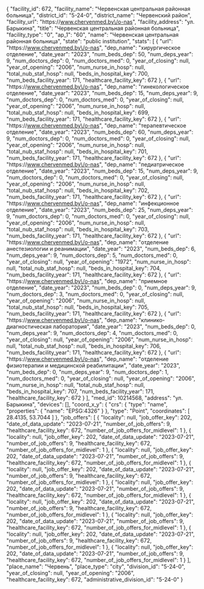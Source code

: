 {
    "facility_id": 672,
    "facility_name": "Червенская центральная районная больница",
    "district_id": "5-24-0",
    "district_name": "Червенский район",
    "facility_url": "https:\/\/www.chervenmed.by\/o-nas",
    "facility_address": "ул. Барыкина",
    "title": "Червенская центральная районная больница",
    "facility_type": "0",
    "ap_1": "60",
    "name": "Червенская центральная районная больница",
    "state": "public institution",
    "stats": [
        {
            "url": "https:\/\/www.chervenmed.by\/o-nas",
            "dep_name": "хирургическое отделение",
            "date_year": "2023",
            "num_beds_dep": 50,
            "num_deps_year": 9,
            "num_doctors_dep": 0,
            "num_doctors_med": 0,
            "year_of_closing": null,
            "year_of_opening": "2006",
            "num_nurse_in_hosp": null,
            "total_nub_staf_hosp": null,
            "beds_in_hospital_key": 700,
            "num_beds_facility_year": 171,
            "healthcare_facility_key": 672
        },
        {
            "url": "https:\/\/www.chervenmed.by\/o-nas",
            "dep_name": "гинекологическое отделение",
            "date_year": "2023",
            "num_beds_dep": 15,
            "num_deps_year": 9,
            "num_doctors_dep": 0,
            "num_doctors_med": 0,
            "year_of_closing": null,
            "year_of_opening": "2006",
            "num_nurse_in_hosp": null,
            "total_nub_staf_hosp": null,
            "beds_in_hospital_key": 699,
            "num_beds_facility_year": 171,
            "healthcare_facility_key": 672
        },
        {
            "url": "https:\/\/www.chervenmed.by\/o-nas",
            "dep_name": "терапевтическое отделение",
            "date_year": "2023",
            "num_beds_dep": 60,
            "num_deps_year": 9,
            "num_doctors_dep": 0,
            "num_doctors_med": 0,
            "year_of_closing": null,
            "year_of_opening": "2006",
            "num_nurse_in_hosp": null,
            "total_nub_staf_hosp": null,
            "beds_in_hospital_key": 701,
            "num_beds_facility_year": 171,
            "healthcare_facility_key": 672
        },
        {
            "url": "https:\/\/www.chervenmed.by\/o-nas",
            "dep_name": "педиатрическое отделение",
            "date_year": "2023",
            "num_beds_dep": 15,
            "num_deps_year": 9,
            "num_doctors_dep": 0,
            "num_doctors_med": 0,
            "year_of_closing": null,
            "year_of_opening": "2006",
            "num_nurse_in_hosp": null,
            "total_nub_staf_hosp": null,
            "beds_in_hospital_key": 702,
            "num_beds_facility_year": 171,
            "healthcare_facility_key": 672
        },
        {
            "url": "https:\/\/www.chervenmed.by\/o-nas",
            "dep_name": "инфекционное отделение",
            "date_year": "2023",
            "num_beds_dep": 25,
            "num_deps_year": 9,
            "num_doctors_dep": 0,
            "num_doctors_med": 0,
            "year_of_closing": null,
            "year_of_opening": "2006",
            "num_nurse_in_hosp": null,
            "total_nub_staf_hosp": null,
            "beds_in_hospital_key": 703,
            "num_beds_facility_year": 171,
            "healthcare_facility_key": 672
        },
        {
            "url": "https:\/\/www.chervenmed.by\/o-nas",
            "dep_name": "отделение анестезиологии и реанимации",
            "date_year": "2023",
            "num_beds_dep": 6,
            "num_deps_year": 9,
            "num_doctors_dep": 5,
            "num_doctors_med": 0,
            "year_of_closing": null,
            "year_of_opening": "1972",
            "num_nurse_in_hosp": null,
            "total_nub_staf_hosp": null,
            "beds_in_hospital_key": 704,
            "num_beds_facility_year": 171,
            "healthcare_facility_key": 672
        },
        {
            "url": "https:\/\/www.chervenmed.by\/o-nas",
            "dep_name": "приемное отделение",
            "date_year": "2023",
            "num_beds_dep": 0,
            "num_deps_year": 9,
            "num_doctors_dep": 3,
            "num_doctors_med": 0,
            "year_of_closing": null,
            "year_of_opening": "2006",
            "num_nurse_in_hosp": null,
            "total_nub_staf_hosp": null,
            "beds_in_hospital_key": 705,
            "num_beds_facility_year": 171,
            "healthcare_facility_key": 672
        },
        {
            "url": "https:\/\/www.chervenmed.by\/o-nas",
            "dep_name": "клинико-диагностическая лаборатория",
            "date_year": "2023",
            "num_beds_dep": 0,
            "num_deps_year": 9,
            "num_doctors_dep": 4,
            "num_doctors_med": 0,
            "year_of_closing": null,
            "year_of_opening": "2006",
            "num_nurse_in_hosp": null,
            "total_nub_staf_hosp": null,
            "beds_in_hospital_key": 706,
            "num_beds_facility_year": 171,
            "healthcare_facility_key": 672
        },
        {
            "url": "https:\/\/www.chervenmed.by\/o-nas",
            "dep_name": "отделение физиотерапии и медицинской реабилитации",
            "date_year": "2023",
            "num_beds_dep": 0,
            "num_deps_year": 9,
            "num_doctors_dep": 1,
            "num_doctors_med": 0,
            "year_of_closing": null,
            "year_of_opening": "2006",
            "num_nurse_in_hosp": null,
            "total_nub_staf_hosp": null,
            "beds_in_hospital_key": 707,
            "num_beds_facility_year": 171,
            "healthcare_facility_key": 672
        }
    ],
    "med_id": 10214568,
    "address": "ул. Барыкина",
    "devices": [],
    "coord_x_y": {
        "crs": {
            "type": "name",
            "properties": {
                "name": "EPSG:4326"
            }
        },
        "type": "Point",
        "coordinates": [
            28.4135,
            53.7044
        ]
    },
    "job_offers": [
        {
            "locality": null,
            "job_offer_key": 202,
            "date_of_data_update": "2023-07-21",
            "number_of_job_offers": 9,
            "healthcare_facility_key": 672,
            "number_of_job_offers_for_midlevel": 1
        },
        {
            "locality": null,
            "job_offer_key": 202,
            "date_of_data_update": "2023-07-21",
            "number_of_job_offers": 9,
            "healthcare_facility_key": 672,
            "number_of_job_offers_for_midlevel": 1
        },
        {
            "locality": null,
            "job_offer_key": 202,
            "date_of_data_update": "2023-07-21",
            "number_of_job_offers": 9,
            "healthcare_facility_key": 672,
            "number_of_job_offers_for_midlevel": 1
        },
        {
            "locality": null,
            "job_offer_key": 202,
            "date_of_data_update": "2023-07-21",
            "number_of_job_offers": 9,
            "healthcare_facility_key": 672,
            "number_of_job_offers_for_midlevel": 1
        },
        {
            "locality": null,
            "job_offer_key": 202,
            "date_of_data_update": "2023-07-21",
            "number_of_job_offers": 9,
            "healthcare_facility_key": 672,
            "number_of_job_offers_for_midlevel": 1
        },
        {
            "locality": null,
            "job_offer_key": 202,
            "date_of_data_update": "2023-07-21",
            "number_of_job_offers": 9,
            "healthcare_facility_key": 672,
            "number_of_job_offers_for_midlevel": 1
        },
        {
            "locality": null,
            "job_offer_key": 202,
            "date_of_data_update": "2023-07-21",
            "number_of_job_offers": 9,
            "healthcare_facility_key": 672,
            "number_of_job_offers_for_midlevel": 1
        },
        {
            "locality": null,
            "job_offer_key": 202,
            "date_of_data_update": "2023-07-21",
            "number_of_job_offers": 9,
            "healthcare_facility_key": 672,
            "number_of_job_offers_for_midlevel": 1
        },
        {
            "locality": null,
            "job_offer_key": 202,
            "date_of_data_update": "2023-07-21",
            "number_of_job_offers": 9,
            "healthcare_facility_key": 672,
            "number_of_job_offers_for_midlevel": 1
        }
    ],
    "place_name": "Червень",
    "place_type": "city",
    "division_id": "5-24-0",
    "year_of_closing": null,
    "year_of_opening": "2006",
    "healthcare_facility_key": 672,
    "administrative_division_id": "5-24-0"
}